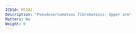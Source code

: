 ```yaml
---
ICD10: M7242
Description: "Pseudosarcomatous fibromatosis: Upper arm"
Matters: No
Weight: 0
---
```


